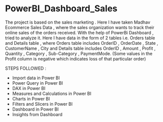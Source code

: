 # PowerBI_Dashboard_Sales
The project is based on the sales marketing . Here I have taken Madhav Ecommerce Sales Data , where the sales organization wants to track their online sales of the orders received. With the help of PowerBi Dashboard , tried to analyze it.
Here I have data in the form of 2 tables i.e. Orders table and Details table , where Orders table includes OrderID , OrderDate , State , CustomerName , City and Details table includes OrderID , Amount , Profit , Quantity , Category , Sub-Category , PaymentMode.
(Some values in the Profit column is negative which indicates loss of that particular order)

STEPS FOLLOWED :
- Import data in Power BI
- Power Query in Power BI
- DAX in Power BI
- Measures and Calculations in Power BI
- Charts in Power BI
- Filters and Slicers in Power BI
- Dashboard in Power BI 
- Insights from Dashboard 

